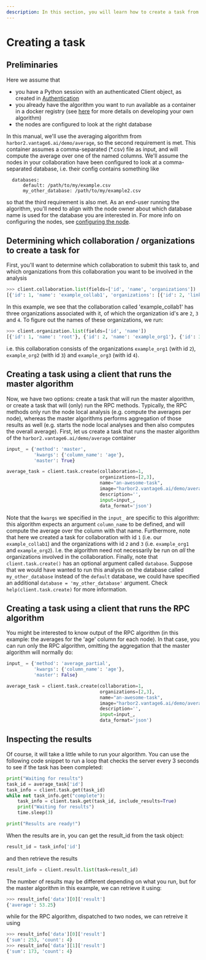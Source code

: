 ```yaml
---
description: In this section, you will learn how to create a task from a client.
---
```


# Creating a task

## Preliminaries

Here we assume that

* you have a Python session with an authenticated Client object, as created in [Authentication](authentication.md)
* you already have the algorithm you want to run available as a container in a docker registry (see [here](https://vantage6.discourse.group/t/developing-a-new-algorithm/31) for more details on developing your own algorithm)
* the nodes are configured to look at the right database

In this manual, we'll use the averaging algorithm from `harbor2.vantage6.ai/demo/average`, so the second requirement is met. This container assumes a comma-separated (\*.csv) file as input, and will compute the average over one of the named columns. We'll assume the nodes in your collaboration have been configured to look at a comma-separated database, i.e. their config contains something like

```
  databases:
      default: /path/to/my/example.csv
      my_other_database: /path/to/my/example2.csv
```

so that the third requirement is also met. As an end-user running the algorithm, you'll need to align with the node owner about which database name is used for the database you are interested in. For more info on configuring the nodes, see [configuring the node](../running-the-node/configuration.md).

## Determining which collaboration / organizations to create a task for

First, you'll want to determine which collaboration to submit this task to, and which organizations from this collaboration you want to be involved in the analysis

```python
>>> client.collaboration.list(fields=['id', 'name', 'organizations'])
[{'id': 1, 'name': 'example_collab1', 'organizations': [{'id': 2, 'link': '/api/organization/2', 'methods': ['GET', 'PATCH']}, {'id': 3, 'link': '/api/organization/3', 'methods': ['GET', 'PATCH']}, {'id': 4, 'link': '/api/organization/4', 'methods': ['GET', 'PATCH']}]}]
```

In this example, we see that the collaboration called 'example\_collab1' has three organizations associated with it, of which the organization id's are `2`, `3` and `4`. To figure out the names of these organizations, we run:

```python
>>> client.organization.list(fields=['id', 'name'])
[{'id': 1, 'name': 'root'}, {'id': 2, 'name': 'example_org1'}, {'id': 3, 'name': 'example_org2'}, {'id': 4, 'name': 'example_org3'}]
```

i.e. this collaboration consists of the organizations `example_org1` (with id `2`), `example_org2` (with id `3`) and `example_org3` (with id `4`).

## Creating a task using a client that runs the master algorithm

Now, we have two options: create a task that will run the master algorithm, or create a task that will (only) run the RPC methods. Typically, the RPC methods only run the node local analysis (e.g. compute the averages per node), whereas the master algorithms performs aggregation of those results as well (e.g. starts the node local analyses and then also computes the overall average). First, let us create a task that runs the master algorithm of the `harbor2.vantage6.ai/demo/average` container

```python
input_ = {'method': 'master',
          'kwargs': {'column_name': 'age'},
          'master': True}

average_task = client.task.create(collaboration=1,
                                  organizations=[2,3],
                                  name="an-awesome-task",
                                  image="harbor2.vantage6.ai/demo/average",
                                  description='',
                                  input=input_,
                                  data_format='json')
```

Note that the `kwargs` we specified in the `input_` are specific to this algorithm: this algorithm expects an argument `column_name` to be defined, and will compute the average over the column with that name. Furthermore, note that here we created a task for collaboration with id `1` (i.e. our `example_collab1`) and the organizations with id `2` and `3` (i.e. `example_org1` and `example_org2`). I.e. the algorithm need not necessarily be run on _all_ the organizations involved in the collaboration. Finally, note that `client.task.create()` has an optional argument called `database`. Suppose that we would have wanted to run this analysis on the database called `my_other_database` instead of the `default` database, we could have specified an additional `database = 'my_other_database'` argument. Check `help(client.task.create)` for more information.

## Creating a task using a client that runs the RPC algorithm

You might be interested to know output of the RPC algorithm (in this example: the averages for the 'age' column for each node). In that case, you can run only the RPC algorithm, omitting the aggregation that the master algorithm will normally do:

```python
input_ = {'method': 'average_partial',
          'kwargs': {'column_name': 'age'},
          'master': False}

average_task = client.task.create(collaboration=1,
                                  organizations=[2,3],
                                  name="an-awesome-task",
                                  image="harbor2.vantage6.ai/demo/average",
                                  description='',
                                  input=input_,
                                  data_format='json')
```

## Inspecting the results

Of course, it will take a little while to run your algorithm. You can use the following code snippet to run a loop that checks the server every 3 seconds to see if the task has been completed:

```python
print("Waiting for results")
task_id = average_task['id']
task_info = client.task.get(task_id)
while not task_info.get("complete"):
    task_info = client.task.get(task_id, include_results=True)
    print("Waiting for results")
    time.sleep(3)

print("Results are ready!")
```

When the results are in, you can get the result\_id from the task object:

```python
result_id = task_info['id']
```

and then retrieve the results

```python
result_info = client.result.list(task=result_id)
```

The number of results may be different depending on what you run, but for the master algorithm in this example, we can retrieve it using:

```python
>>> result_info['data'][0]['result']
{'average': 53.25}
```

while for the RPC algorithm, dispatched to two nodes, we can retreive it using

```python
>>> result_info['data'][0]['result']
{'sum': 253, 'count': 4}
>>> result_info['data'][1]['result']
{'sum': 173, 'count': 4}
```
